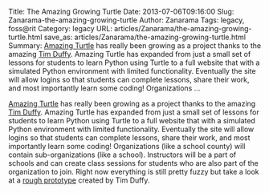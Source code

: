 Title: The Amazing Growing Turtle
Date: 2013-07-06T09:16:00
Slug: Zanarama-the-amazing-growing-turtle
Author: Zanarama
Tags: legacy, foss@rit
Category: legacy
URL: articles/Zanarama/the-amazing-growing-turtle.html
save_as: articles/Zanarama/the-amazing-growing-turtle.html
Summary: [Amazing Turtle](https://github.com/Zanarama/AmazingTurtle) has really been growing as a project thanks to the amazing [Tim Duffy](https://github.com/thequbit). Amazing Turtle has expanded from just a small set of lessons for students to learn Python using Turtle to a full website that with a simulated Python environment with limited functionality. Eventually the site will allow logins so that students can complete lessons, share their work, and most importantly learn some coding! Organizations  ... 

[Amazing Turtle](https://github.com/Zanarama/AmazingTurtle) has really been
growing as a project thanks to the amazing [Tim
Duffy](https://github.com/thequbit). Amazing Turtle has expanded from just a
small set of lessons for students to learn Python using Turtle to a full
website that with a simulated Python environment with limited functionality.
Eventually the site will allow logins so that students can complete lessons,
share their work, and most importantly learn some coding! Organizations (like
a school county) will contain sub-organizations (like a school). Instructors
will be a part of schools and can create class sessions for students who are
also part of the organization to join. Right now everything is still pretty
fuzzy but take a look at a [rough
prototype](http://mycodespace.net/projects/amazingturtle/) created by Tim
Duffy.

